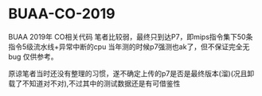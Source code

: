 # BUAA-CO-2019
BUAA 2019年 CO相关代码
笔者比较弱，最终只到达P7，即mips指令集下50条指令5级流水线+异常中断的cpu 
当年测的时候p7强测也ak了，但不保证完全无bug
仅供参考。

原谅笔者当时还没有整理的习惯，遂不确定上传的p7是否是最终版本(溜)(况且卸载了不知道对不对),不过其中的测试数据还是有可借鉴性
